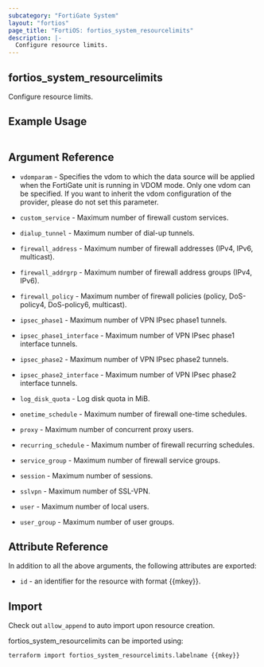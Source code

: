 ```yaml
---
subcategory: "FortiGate System"
layout: "fortios"
page_title: "FortiOS: fortios_system_resourcelimits"
description: |-
  Configure resource limits.
---
```


## fortios_system_resourcelimits
Configure resource limits.

## Example Usage

```hcl

```

## Argument Reference
* `vdomparam` - Specifies the vdom to which the data source will be applied when the FortiGate unit is running in VDOM mode. Only one vdom can be specified. If you want to inherit the vdom configuration of the provider, please do not set this parameter.

* `custom_service` - Maximum number of firewall custom services.
* `dialup_tunnel` - Maximum number of dial-up tunnels.
* `firewall_address` - Maximum number of firewall addresses (IPv4, IPv6, multicast).
* `firewall_addrgrp` - Maximum number of firewall address groups (IPv4, IPv6).
* `firewall_policy` - Maximum number of firewall policies (policy, DoS-policy4, DoS-policy6, multicast).
* `ipsec_phase1` - Maximum number of VPN IPsec phase1 tunnels.
* `ipsec_phase1_interface` - Maximum number of VPN IPsec phase1 interface tunnels.
* `ipsec_phase2` - Maximum number of VPN IPsec phase2 tunnels.
* `ipsec_phase2_interface` - Maximum number of VPN IPsec phase2 interface tunnels.
* `log_disk_quota` - Log disk quota in MiB.
* `onetime_schedule` - Maximum number of firewall one-time schedules.
* `proxy` - Maximum number of concurrent proxy users.
* `recurring_schedule` - Maximum number of firewall recurring schedules.
* `service_group` - Maximum number of firewall service groups.
* `session` - Maximum number of sessions.
* `sslvpn` - Maximum number of SSL-VPN.
* `user` - Maximum number of local users.
* `user_group` - Maximum number of user groups.

## Attribute Reference

In addition to all the above arguments, the following attributes are exported:
* `id` - an identifier for the resource with format {{mkey}}.

## Import

Check out `allow_append` to auto import upon resource creation.

fortios_system_resourcelimits can be imported using:
```sh
terraform import fortios_system_resourcelimits.labelname {{mkey}}
```
